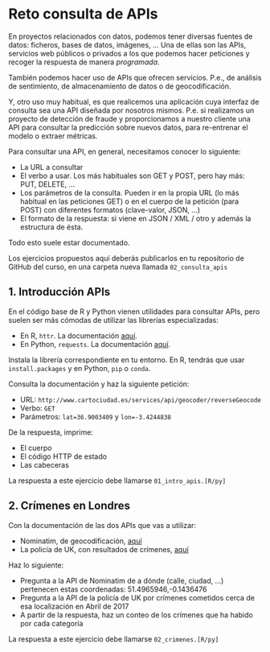 # Reto consulta de APIs

En proyectos relacionados con datos, podemos tener diversas fuentes de datos: ficheros, bases de datos, imágenes, ... Una de ellas son las APIs, servicios web públicos o privados a los que podemos hacer peticiones y recoger la respuesta de manera *programada*.

También podemos hacer uso de APIs que ofrecen servicios. P.e., de análisis de sentimiento, de almacenamiento de datos o de geocodificación.

Y, otro uso muy habitual, es que realicemos una aplicación cuya interfaz de consulta sea una API diseñada por nosotros mismos. P.e. si realizamos un proyecto de detección de fraude y proporcionamos a nuestro cliente una API para consultar la predicción sobre nuevos datos, para re-entrenar el modelo o extraer métricas.

Para consultar una API, en general, necesitamos conocer lo siguiente:

* La URL a consultar
* El verbo a usar. Los más habituales son GET y POST, pero hay más: PUT, DELETE, ...
* Los parámetros de la consulta. Pueden ir en la propia URL (lo más habitual en las peticiones GET) o en el cuerpo de la petición (para POST) con diferentes formatos (clave-valor, JSON, ...)
* El formato de la respuesta: si viene en JSON / XML / otro y además la estructura de ésta.

Todo esto suele estar documentado.

Los ejercicios propuestos aquí deberás publicarlos en tu repositorio de GitHub del curso, en una carpeta nueva llamada `02_consulta_apis`

## 1. Introducción APIs

En el código base de R y Python vienen utilidades para consultar APIs, pero suelen ser más cómodas de utilizar las librerías especializadas:

* En R, `httr`. La documentación [aquí](https://cran.r-project.org/web/packages/httr/httr.pdf).
* En Python, `requests`. La documentación [aquí](http://docs.python-requests.org/en/master/).

Instala la librería correspondiente en tu entorno. En R, tendrás que usar `install.packages` y en Python, `pip` o `conda`.

Consulta la documentación y haz la siguiente petición:

* URL: `http://www.cartociudad.es/services/api/geocoder/reverseGeocode`
* Verbo: `GET`
* Parámetros: `lat=36.9003409` y `lon=-3.4244838`

De la respuesta, imprime:

* El cuerpo
* El código HTTP de estado
* Las cabeceras

La respuesta a este ejercicio debe llamarse `01_intro_apis.[R/py]`

## 2. Crímenes en Londres

Con la documentación de las dos APIs que vas a utilizar:

* Nominatim, de geocodificación, [aquí](http://wiki.openstreetmap.org/wiki/Nominatim)
* La policía de UK, con resultados de crímenes, [aquí](https://data.police.uk/docs/method/crimes-at-location/)

Haz lo siguiente:

* Pregunta a la API de Nominatim de a dónde (calle, ciudad, ...) pertenecen estas coordenadas: 51.4965946,-0.1436476
* Pregunta a la API de la policía de UK por crímenes cometidos cerca de esa localización en Abril de 2017
* A partir de la respuesta, haz un conteo de los crímenes que ha habido por cada categoría

La respuesta a este ejercicio debe llamarse `02_crimenes.[R/py]`
